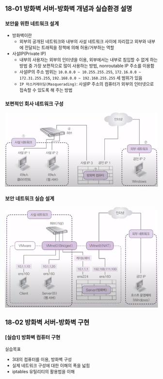 ## 18-01 방화벽 서버-방화벽 개념과 실습환경 설명

### 보안을 위한 네트워크 설계

- 방화벽이란
  - 외부의 공개된 네트워크와 내부의 사설 네트워크 사이에 자리잡고 외부와 내부에 전달되는 트래픽을 정책에 의해 허용/거부하는 역할
- 사설IP(Private IP)
  - 내부의 사용자는 외부의 인터넷을 이용, 외부에서는 내부로 침입할 수 없게 하는 방법 중 가장 보편적으로 많이 사용하는 방법, nonroutable IP 주소를 이용함
  - 사설IP의 주소 범위는 `10.0.0.0 ~ 10.255.255.255`, `172.16.0.0 ~ 172.31.255.255`, `192.168.0.0 ~ 192.168.255.255` 세 범위가 있음
  - `IP 마스커레이딩(Masquerading)`: 사설IP 주소의 컴퓨터가 외부의 인터넷으로 접속할 수 있도록 해 주는 방법

### 보편적인 회사 네트워크 구성

![18-01 보안 네트워크 설계](./assets/18-01보안네트워크설계.png)

### 보안 네트워크 실습 설계

![18-01 보안 네트워크 실습 설계](./assets/18-01보안네트워크실습설계.png)

## 18-02 방화벽 서버-방화벽 구현

### [실습1] 방화벽 컴퓨터 구현

실습목표
- 3대의 컴퓨터를 이용, 방화벽 구성
- 실제 네트워크 구성에 대한 이해의 폭을 넓힘
- iptables 유틸리티의 활용법을 이해

